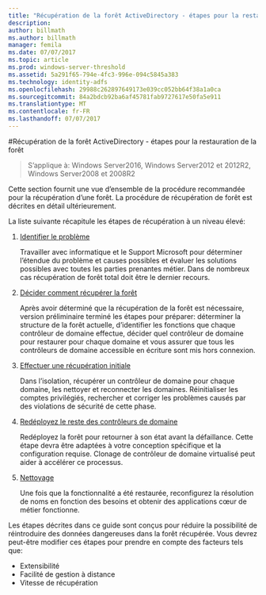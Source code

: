 ```yaml
---
title: "Récupération de la forêt ActiveDirectory - étapes pour la restauration de la forêt"
description: 
author: billmath
ms.author: billmath
manager: femila
ms.date: 07/07/2017
ms.topic: article
ms.prod: windows-server-threshold
ms.assetid: 5a291f65-794e-4fc3-996e-094c5845a383
ms.technology: identity-adfs
ms.openlocfilehash: 29988c262897649173e039cc052bb64f38a1a0ca
ms.sourcegitcommit: 84a2bdcb92ba6af45781fab9727617e50fa5e911
ms.translationtype: MT
ms.contentlocale: fr-FR
ms.lasthandoff: 07/07/2017
---
```

#<a name="ad-forest-recovery---steps-for-restoring-the-forest"></a>Récupération de la forêt ActiveDirectory - étapes pour la restauration de la forêt 

>S’applique à: Windows Server2016, Windows Server2012 et 2012R2, Windows Server2008 et 2008R2

Cette section fournit une vue d’ensemble de la procédure recommandée pour la récupération d’une forêt. La procédure de récupération de forêt est décrites en détail ultérieurement.  
  
 La liste suivante récapitule les étapes de récupération à un niveau élevé:  
  
1.  [Identifier le problème](AD-Forest-Recovery-Identify-the-Problem.md)  
  
     Travailler avec informatique et le Support Microsoft pour déterminer l’étendue du problème et causes possibles et évaluer les solutions possibles avec toutes les parties prenantes métier. Dans de nombreux cas récupération de forêt total doit être le dernier recours.  
  
2.  [Décider comment récupérer la forêt](AD-Forest-Recovery-Determine-how-to-Recover.md)  
  
     Après avoir déterminé que la récupération de la forêt est nécessaire, version préliminaire terminé les étapes pour préparer: déterminer la structure de la forêt actuelle, d’identifier les fonctions que chaque contrôleur de domaine effectue, décider quel contrôleur de domaine pour restaurer pour chaque domaine et vous assurer que tous les contrôleurs de domaine accessible en écriture sont mis hors connexion.  
  
3.  [Effectuer une récupération initiale](AD-Forest-Recovery-Perform-initial-recovery.md)  
  
     Dans l’isolation, récupérer un contrôleur de domaine pour chaque domaine, les nettoyer et reconnecter les domaines. Réinitialiser les comptes privilégiés, rechercher et corriger les problèmes causés par des violations de sécurité de cette phase.  
  
4.  [Redéployez le reste des contrôleurs de domaine](AD-Forest-Recovery-Restore-Additional-DCs.md)  
  
     Redéployez la forêt pour retourner à son état avant la défaillance. Cette étape devra être adaptées à votre conception spécifique et la configuration requise. Clonage de contrôleur de domaine virtualisé peut aider à accélérer ce processus.  
  
5.  [Nettoyage](AD-Forest-Recovery-Cleanup.md)  
  
     Une fois que la fonctionnalité a été restaurée, reconfigurez la résolution de noms en fonction des besoins et obtenir des applications cœur de métier fonctionne.  

  
 Les étapes décrites dans ce guide sont conçus pour réduire la possibilité de réintroduire des données dangereuses dans la forêt récupérée. Vous devrez peut-être modifier ces étapes pour prendre en compte des facteurs tels que:  
  
-   Extensibilité  
-   Facilité de gestion à distance  
-   Vitesse de récupération  

